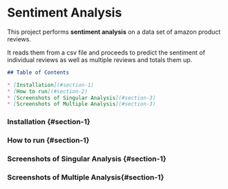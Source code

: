# Sentiment Analysis

This project performs **sentiment analysis** on a data set of amazon product reviews.

It reads them from a csv file and proceeds to predict the sentiment of individual reviews as well as multiple reviews and totals them up.

```markdown
## Table of Contents
```
```markdown
* [Installation](#section-1)
* [How to run](#section-2)
* [Screenshots of Singular Analysis](#section-3)
* [Screenshots of Multiple Analysis](#section-3)
```

### Installation {#section-1}

### How to run {#section-1}

### Screenshots of Singular Analysis {#section-1}

### Screenshots of Multiple Analysis{#section-1}
